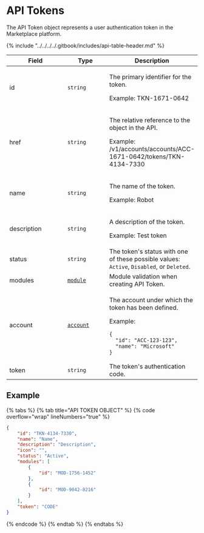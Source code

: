 # API Tokens

The API Token object represents a user authentication token in the Marketplace platform.&#x20;

{% include "../../../../.gitbook/includes/api-table-header.md" %}

<table data-full-width="false"><thead><tr><th width="145">Field</th><th width="100">Type</th><th>Description</th></tr></thead><tbody><tr><td>id</td><td><code>string</code></td><td><p>The primary identifier for the token.</p><p>Example: TKN-1671-0642</p></td></tr><tr><td>href</td><td><code>string</code></td><td><p>The relative reference to the object in the API.</p><p>Example: /v1/accounts/accounts/ACC-1671-0642/tokens/TKN-4134-7330</p></td></tr><tr><td>name</td><td><code>string</code></td><td><p>The name of the token.</p><p>Example: Robot</p></td></tr><tr><td>description</td><td><code>string</code></td><td><p>A description of the token.</p><p>Example: Test token</p></td></tr><tr><td>status</td><td><code>string</code></td><td>The token's status with one of these possible values: <code>Active</code>, <code>Disabled</code>, or <code>Deleted</code>. </td></tr><tr><td>modules</td><td><a href="../module/#module-object"><code>module</code></a></td><td>Module validation when creating API Token.</td></tr><tr><td>account</td><td><a href="../account/#account-object"><code>account</code></a></td><td><p>The account under which the token has been defined.</p><p>Example:</p><pre class="language-json" data-overflow="wrap" data-line-numbers><code class="lang-json">{
  "id": "ACC-123-123",
  "name": "Microsoft"
}
</code></pre></td></tr><tr><td>token</td><td><code>string</code></td><td>The token's authentication code.</td></tr></tbody></table>

## Example

{% tabs %}
{% tab title="API TOKEN OBJECT" %}
{% code overflow="wrap" lineNumbers="true" %}
```json
{
    "id": "TKN-4134-7330",
    "name": "Name",
    "description": "Description",
    "icon": "",
    "status": "Active",
    "modules": [
        {
            "id": "MOD-1756-1452"
        },
        {
            "id": "MOD-9042-8216"
        }
    ],
    "token": "CODE"
}
```
{% endcode %}
{% endtab %}
{% endtabs %}
